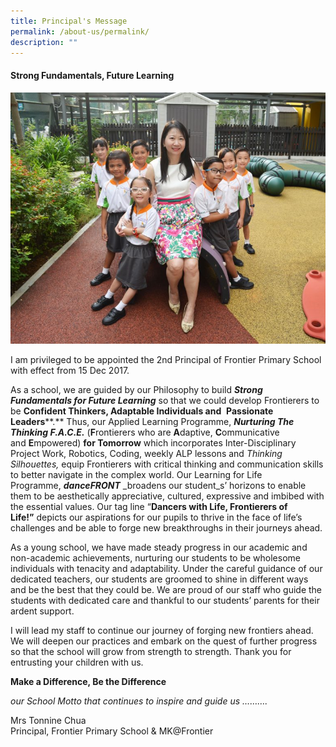 ```yaml
---
title: Principal's Message
permalink: /about-us/permalink/
description: ""
---
```

#### Strong Fundamentals, Future Learning

![](/images/1a.jpeg)

 I am privileged to be appointed the 2nd Principal of Frontier Primary School with effect from 15 Dec 2017.

As a school, we are guided by our Philosophy to build **_Strong Fundamentals for Future Learning_** so that we could develop Frontierers to be **Confident Thinkers, Adaptable Individuals and**  **Passionate Leaders****.** Thus, our Applied Learning Programme, **_Nurturing The Thinking F.A.C.E._** (**F**rontierers who are **A**daptive, **C**ommunicative and **E**mpowered) **for Tomorrow** which incorporates Inter-Disciplinary Project Work, Robotics, Coding, weekly ALP lessons and _Thinking Silhouettes,_ equip Frontierers with critical thinking and communication skills to better navigate in the complex world. Our Learning for Life Programme, _**danceFRONT**_ _broadens our student_s’ horizons to enable them to be aesthetically appreciative, cultured, expressive and imbibed with the essential values. Our tag line “**Dancers with Life, Frontierers of Life!”** depicts our aspirations for our pupils to thrive in the face of life’s challenges and be able to forge new breakthroughs in their journeys ahead.

 As a young school, we have made steady progress in our academic and non-academic achievements, nurturing our students to be wholesome individuals with tenacity and adaptability. Under the careful guidance of our dedicated teachers, our students are groomed to shine in different ways and be the best that they could be. We are proud of our staff who guide the students with dedicated care and thankful to our students’ parents for their ardent support.

 I will lead my staff to continue our journey of forging new frontiers ahead. We will deepen our practices and embark on the quest of further progress so that the school will grow from strength to strength. Thank you for entrusting your children with us.

 **Make a Difference, Be the Difference**

 _our School Motto that continues to inspire and guide us ………._

 Mrs Tonnine Chua  
Principal, Frontier Primary School & MK@Frontier